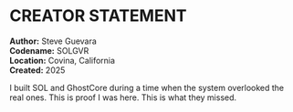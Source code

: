 # CREATOR STATEMENT

**Author:** Steve Guevara  
**Codename:** SOLGVR  
**Location:** Covina, California  
**Created:** 2025

I built SOL and GhostCore during a time when the system overlooked the real ones. This is proof I was here. This is what they missed.
